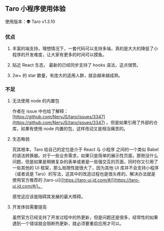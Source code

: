 ## Taro 小程序使用体验

使用版本：👽 Taro v1.3.10

### 优点

1. 丰富的端支持，理想情况下，一套代码可以支持多端，真的是大大的降低了小程序的开发难度，让大家有更多的时间可以摸鱼。

2. 贴近 React 生态， 最新的已经同步支持了 hooks 语法，这点很赞。

3. 2w+ 的 star 数量，有庞大的适用人群，就会越来越成熟。



### 不足

1. 无法使用 node 的内置包
   
   作者在 issue 中也给了解释：[https://github.com/NervJS/taro/issues/3347](https://github.com/NervJS/taro/issues/3347) 。但是如果引用了外部的仓库，如果有使用 node 内置的包，这样改动又是相当痛苦的。

2. 生态略弱
   
   究其根本，Taro 给自己的定位是介于 React 与 小程序 之间的一个类似 Babel 的语法转换器。对于一些业务需求，如果只是简单的展示性页面，那倒没什么问题，但是如果是稍微复杂的表单或者是一些强交互的页面，同时你又引用了一些其他的 UI 框架，那么局限性就很大了，因为其他 UI 库并不会支持小程序（或者说是 Taro）的写法，这其中的改造过程也是很头疼的。解决办法就是使用官方推荐的 [taro-ui]([https://taro-ui.jd.com/#/](https://taro-ui.jd.com/#/)。
   
   感觉这应该是阻碍其发展的最大障碍。

3. 开发体验需要提高
   
   虽然官方已经支持了开发过程中的热更新，但是问题还是很多，经常性的如果遇到一个错误就会阻断热更新，就必须要重启应用才可以。
   
   




